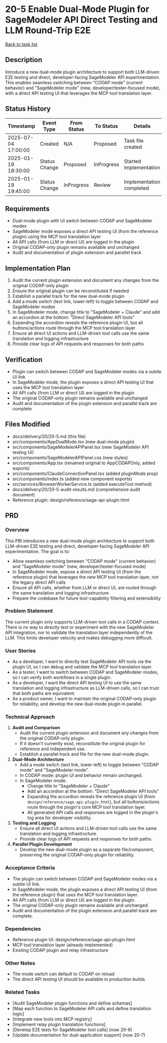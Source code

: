 # 20-5 Enable Dual-Mode Plugin for SageModeler API Direct Testing and LLM Round-Trip E2E

[Back to task list](../20/tasks.md)

## Description
Introduce a new dual-mode plugin architecture to support both LLM-driven E2E testing and direct, developer-facing SageModeler API experimentation. This enables seamless switching between "CODAP mode" (current behavior) and "SageModeler mode" (new, developer/tester-focused mode), with a direct API testing UI that leverages the MCP tool translation layer.

## Status History
| Timestamp | Event Type | From Status | To Status | Details | User |
|-----------|------------|-------------|-----------|---------|------|
| 2025-07-04 17:00:00 | Created | N/A | Proposed | Task file created | AI_Agent |
| 2025-01-19 18:30:00 | Status Change | Proposed | InProgress | Started implementation | AI_Agent |
| 2025-01-19 19:45:00 | Status Change | InProgress | Review | Implementation completed | AI_Agent |

## Requirements
- Dual-mode plugin with UI switch between CODAP and SageModeler modes
- SageModeler mode exposes a direct API testing UI (from the reference plugin) using the MCP tool translation layer
- All API calls (from LLM or direct UI) are logged in the plugin
- Original CODAP-only plugin remains available and unchanged
- Audit and documentation of plugin extension and parallel track

## Implementation Plan
1. Audit the current plugin extension and document any changes from the original CODAP-only plugin
2. Ensure the original plugin can be reconstituted if needed
3. Establish a parallel track for the new dual-mode plugin
4. Add a mode switch (text link, lower-left) to toggle between CODAP and SageModeler modes
5. In SageModeler mode, change title to "SageModeler + Claude" and add an accordion at the bottom: "Direct SageModeler API tools"
6. Expanding the accordion reveals the reference plugin UI, but all buttons/actions route through the MCP tool translation layer
7. Ensure all direct UI actions and LLM-driven tool calls use the same translation and logging infrastructure
8. Provide clear logs of API requests and responses for both paths

## Verification
- Plugin can switch between CODAP and SageModeler modes via a subtle UI link
- In SageModeler mode, the plugin exposes a direct API testing UI that uses the MCP tool translation layer
- All API calls (from LLM or direct UI) are logged in the plugin
- The original CODAP-only plugin remains available and unchanged
- Audit and documentation of the plugin extension and parallel track are complete

## Files Modified
- docs/delivery/20/20-5.md (this file)
- src/components/AppDualMode.tsx (new dual-mode plugin)
- src/components/SageModelerAPIPanel.tsx (new SageModeler API testing UI)
- src/components/SageModelerAPIPanel.css (new styles)
- src/components/App.tsx (renamed original to AppCODAPOnly, added exports)
- src/components/ClaudeConnectionPanel.tsx (added pluginMode prop)
- src/components/index.ts (added new component exports)
- src/services/BrowserWorkerService.ts (added executeTool method)
- docs/delivery/20/20-5-audit-results.md (comprehensive audit document)
- Reference plugin: design/reference/sage-api-plugin.html

## PRD

### Overview
This PBI introduces a new dual-mode plugin architecture to support both LLM-driven E2E testing and direct, developer-facing SageModeler API experimentation. The goal is to:
- Allow seamless switching between "CODAP mode" (current behavior) and "SageModeler mode" (new, developer/tester-focused mode)
- In SageModeler mode, expose a direct API testing UI (from the reference plugin) that leverages the new MCP tool translation layer, not the legacy direct API calls
- Ensure all API calls, whether from LLM or direct UI, are routed through the same translation and logging infrastructure
- Prepare the codebase for future tool-capability filtering and extensibility

### Problem Statement
The current plugin only supports LLM-driven tool calls in a CODAP context. There is no way to directly test or experiment with the new SageModeler API integration, nor to validate the translation layer independently of the LLM. This limits developer velocity and makes debugging more difficult.

### User Stories
- As a developer, I want to directly test SageModeler API tools via the plugin UI, so I can debug and validate the MCP tool translation layer.
- As a tester, I want to switch between CODAP and SageModeler modes, so I can verify both workflows in a single plugin.
- As a developer, I want the direct API testing UI to use the same translation and logging infrastructure as LLM-driven calls, so I can trust that both paths are equivalent.
- As a product owner, I want to maintain the original CODAP-only plugin for reliability, and develop the new dual-mode plugin in parallel.

### Technical Approach
1. **Audit and Comparison**
   - Audit the current plugin extension and document any changes from the original CODAP-only plugin.
   - If it doesn't currently exist, reconstitute the original plugin for reference and independent use.
   - Establish a parallel track and file for the new dual-mode plugin.
2. **Dual-Mode Architecture**
   - Add a mode switch (text link, lower-left) to toggle between "CODAP mode" and "SageModeler mode".
   - In CODAP mode: plugin UI and behavior remain unchanged.
   - In SageModeler mode:
     - Change title to "SageModeler + Claude"
     - Add an accordion at the bottom: "Direct SageModeler API tools"
     - Expanding the accordion reveals the reference plugin UI (from `design/reference/sage-api-plugin.html`), but all buttons/actions route through the plugin's core MCP tool translation layer.
     - All generated API calls and responses are logged in the plugin's log area for developer visibility.
3. **Testing and Logging**
   - Ensure all direct UI actions and LLM-driven tool calls use the same translation and logging infrastructure.
   - Provide clear logs of API requests and responses for both paths.
4. **Parallel Plugin Development**
   - Develop the new dual-mode plugin as a separate file/component, preserving the original CODAP-only plugin for reliability.

### Acceptance Criteria
- The plugin can switch between CODAP and SageModeler modes via a subtle UI link.
- In SageModeler mode, the plugin exposes a direct API testing UI (from the reference plugin) that uses the MCP tool translation layer.
- All API calls (from LLM or direct UI) are logged in the plugin.
- The original CODAP-only plugin remains available and unchanged.
- Audit and documentation of the plugin extension and parallel track are complete.

### Dependencies
- Reference plugin UI: design/reference/sage-api-plugin.html
- MCP tool translation layer (already implemented)
- Existing CODAP plugin and relay infrastructure

### Other Notes
- The mode switch can default to CODAP on reload
- The direct API testing UI should be available in production builds

### Related Tasks
- [Audit SageModeler plugin functions and define schemas]
- [Map each function to SageModeler API calls and define translation logic]
- [Integrate new tools into MCP registry]
- [Implement relay plugin translation functions]
- [Develop E2E tests for SageModeler tool calls] (now 20-6)
- [Update documentation for dual-application support] (now 20-7) 